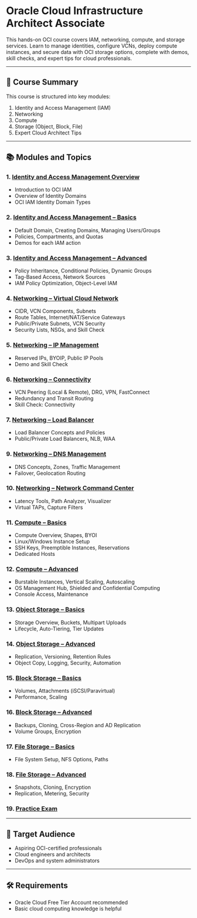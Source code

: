 # Oracle Cloud Infrastructure Architect Associate
This hands-on OCI course covers IAM, networking, compute, and storage services. Learn to manage identities, configure VCNs, deploy compute instances, and secure data with OCI storage options, complete with demos, skill checks, and expert tips for cloud professionals.

---

## 📘 Course Summary

This course is structured into key modules:

1. Identity and Access Management (IAM)
2. Networking
3. Compute
4. Storage (Object, Block, File)
5. Expert Cloud Architect Tips

---

## 📚 Modules and Topics

### 1. [Identity and Access Management Overview](Identity-and-Access-Management-Overview)
- Introduction to OCI IAM 
- Overview of Identity Domains
- OCI IAM Identity Domain Types

### 2. [Identity and Access Management – Basics](Identity-Access-Management-Basics)
- Default Domain, Creating Domains, Managing Users/Groups  
- Policies, Compartments, and Quotas  
- Demos for each IAM action  

### 3. [Identity and Access Management – Advanced](Identity-and-Access-Management-Advanced)
- Policy Inheritance, Conditional Policies, Dynamic Groups  
- Tag-Based Access, Network Sources  
- IAM Policy Optimization, Object-Level IAM  

### 4. [Networking – Virtual Cloud Network](Networking-Virtual-Cloud-Network)
- CIDR, VCN Components, Subnets  
- Route Tables, Internet/NAT/Service Gateways  
- Public/Private Subnets, VCN Security  
- Security Lists, NSGs, and Skill Check

### 5. [Networking – IP Management](Networking-IP-Management)
- Reserved IPs, BYOIP, Public IP Pools  
- Demo and Skill Check

### 6. [Networking – Connectivity](Networking-Connectivity)
- VCN Peering (Local & Remote), DRG, VPN, FastConnect  
- Redundancy and Transit Routing  
- Skill Check: Connectivity

### 7. [Networking – Load Balancer](Networking-Load-Balancer)
- Load Balancer Concepts and Policies  
- Public/Private Load Balancers, NLB, WAA  

### 9. [Networking – DNS Management](Networking-DNS-Management)
- DNS Concepts, Zones, Traffic Management  
- Failover, Geolocation Routing  

### 10. [Networking – Network Command Center](Networking-Network-Command-Center)
- Latency Tools, Path Analyzer, Visualizer  
- Virtual TAPs, Capture Filters  

### 11. [Compute – Basics](Compute-Basics)
- Compute Overview, Shapes, BYOI  
- Linux/Windows Instance Setup  
- SSH Keys, Preemptible Instances, Reservations  
- Dedicated Hosts

### 12. [Compute – Advanced](Compute-Advanced)
- Burstable Instances, Vertical Scaling, Autoscaling  
- OS Management Hub, Shielded and Confidential Computing  
- Console Access, Maintenance  

### 13. [Object Storage – Basics](Object-Storage–Basics)
- Storage Overview, Buckets, Multipart Uploads  
- Lifecycle, Auto-Tiering, Tier Updates  

### 14. [Object Storage – Advanced](Object-Storage-Advanced)
- Replication, Versioning, Retention Rules  
- Object Copy, Logging, Security, Automation  

### 15. [Block Storage – Basics](Block-Storage–Basics)
- Volumes, Attachments (iSCSI/Paravirtual)  
- Performance, Scaling  

### 16. [Block Storage – Advanced](Block-Storage-Advanced)
- Backups, Cloning, Cross-Region and AD Replication  
- Volume Groups, Encryption  

### 17. [File Storage – Basics](File-Storage-Basics)
- File System Setup, NFS Options, Paths  

### 18. [File Storage – Advanced](File-Storage-Advanced)
- Snapshots, Cloning, Encryption  
- Replication, Metering, Security  

### 19. [Practice Exam](Practice-Exam)

---

## 🎯 Target Audience
- Aspiring OCI-certified professionals  
- Cloud engineers and architects  
- DevOps and system administrators

---

## 🛠 Requirements
- Oracle Cloud Free Tier Account recommended  
- Basic cloud computing knowledge is helpful
